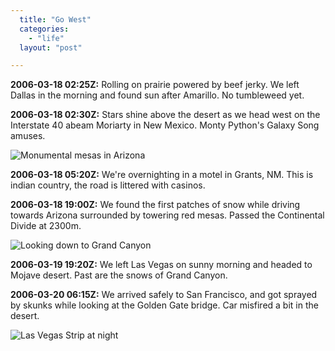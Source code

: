 ```yaml
---
  title: "Go West"
  categories: 
    - "life"
  layout: "post"

---
```

__2006-03-18 02:25Z:__ Rolling on prairie powered by beef jerky. We left Dallas in the morning and found sun after Amarillo. No tumbleweed yet.

__2006-03-18 02:30Z:__ Stars shine above the desert as we head west on the Interstate 40 abeam Moriarty in New Mexico. Monty Python's Galaxy Song amuses.

![Monumental mesas in Arizona](https://d2vqpl3tx84ay5.cloudfront.net/Kerttu_monument_valley.jpg)

__2006-03-18 05:20Z:__ We're overnighting in a motel in Grants, NM. This is indian country, the road is littered with casinos.

__2006-03-18 19:00Z:__ We found the first patches of snow while driving towards Arizona surrounded by towering red mesas. Passed the Continental Divide at 2300m.

![Looking down to Grand Canyon](https://d2vqpl3tx84ay5.cloudfront.net/Bergie_grand_canyon.jpg)

__2006-03-19 19:20Z:__ We left Las Vegas on sunny morning and headed to Mojave desert. Past are the snows of Grand Canyon.

__2006-03-20 06:15Z:__ We arrived safely to San Francisco, and got sprayed by skunks while looking at the Golden Gate bridge. Car misfired a bit in the desert.

![Las Vegas Strip at night](https://d2vqpl3tx84ay5.cloudfront.net/Las_Vegas_Strip.jpg)
